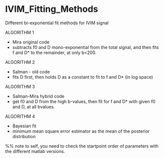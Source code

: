 # IVIM_Fitting_Methods
Different bi-exponential fit methods for IVIM signal

ALGORITHM 1 
- Mira original code 
- subtracts f0 and D mono-exponential from the total signal, and then fits f and D* to the remainder, at only b<200.

ALGORITHM 2 
- Salman - old code
- fits D first, then holds D as a constant to fit to f and D* (in log space)

ALGORITHM 3 
- Salman-Mira hybrid code 
- get f0 and D from the high b-values, then fit for f and D* with given f0 and D, at all bvalues.  

ALGORITHM 4 
- Bayesian fit
- minimum mean square error estimator as the mean of the posterior distribution



%% note to self, you need to check the startpoint order of parameters with the different matlab versions.